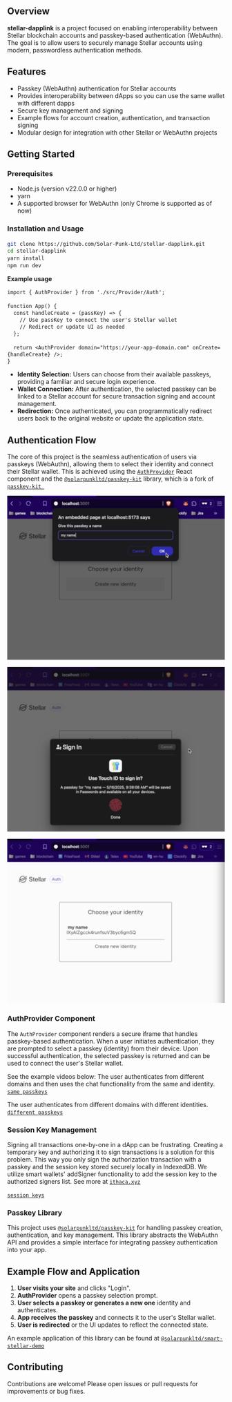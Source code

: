 ## Overview

**stellar-dapplink** is a project focused on enabling interoperability between Stellar blockchain accounts and passkey-based authentication (WebAuthn). The goal is to allow users to securely manage Stellar accounts using modern, passwordless authentication methods.

## Features

- Passkey (WebAuthn) authentication for Stellar accounts
- Provides interoperability between dApps so you can use the same wallet with different dapps
- Secure key management and signing
- Example flows for account creation, authentication, and transaction signing
- Modular design for integration with other Stellar or WebAuthn projects

## Getting Started

### Prerequisites

- Node.js (version v22.0.0 or higher)
- yarn
- A supported browser for WebAuthn (only Chrome is supported as of now)

### Installation and Usage

```bash
git clone https://github.com/Solar-Punk-Ltd/stellar-dapplink.git
cd stellar-dapplink
yarn install
npm run dev
```

**Example usage**

```tsx
import { AuthProvider } from './src/Provider/Auth';

function App() {
  const handleCreate = (passKey) => {
    // Use passKey to connect the user's Stellar wallet
    // Redirect or update UI as needed
  };

  return <AuthProvider domain="https://your-app-domain.com" onCreate={handleCreate} />;
}
```

- **Identity Selection:** Users can choose from their available passkeys, providing a familiar and secure login experience.
- **Wallet Connection:** After authentication, the selected passkey can be linked to a Stellar account for secure transaction signing and account management.
- **Redirection:** Once authenticated, you can programmatically redirect users back to the original website or update the application state.

## Authentication Flow

The core of this project is the seamless authentication of users via passkeys (WebAuthn), allowing them to select their identity and connect their Stellar wallet. This is achieved using the [`AuthProvider`](./src/Provider/Auth.tsx) React component and the [`@solarpunkltd/passkey-kit`](https://www.npmjs.com/package/@solarpunkltd/passkey-kit) library, which is a fork of [`passkey-kit
`](https://www.npmjs.com/package/passkey-kit)

![`identity creation flow 1`](./data/identity_creation_1.png)

![`identity creation flow 2`](./data/identity_creation_2.png)

![`identity creation flow 3`](./data/identity_creation_3.png)

### AuthProvider Component

The `AuthProvider` component renders a secure iframe that handles passkey-based authentication. When a user initiates authentication, they are prompted to select a passkey (identity) from their device. Upon successful authentication, the selected passkey is returned and can be used to connect the user's Stellar wallet.

See the example videos below:
The user authenticates from different domains and then uses the chat functionality from the same and identity.
[`same passkeys`](https://drive.google.com/file/d/1EKZ3Oyw94pVbz_jI_6RcjObheju89KDI/view?usp=sharing)

The user authenticates from different domains with different identities.
[`different passkeys`](https://drive.google.com/file/d/1IR4CZQ8gc-CvqXThy54ZPU5jTRTC8MQ_/view?usp=sharing)

### Session Key Management

Signing all transactions one-by-one in a dApp can be frustrating. Creating a temporary key and authorizing it to sign transactions is a solution for this problem. This way you only sign the authorization transaction with a passkey and the session key stored securely locally in IndexedDB. We utilize smart wallets' addSigner functionality to add the session key to the authorized signers list.
See more at [`ithaca.xyz`](https://ithaca.xyz/updates/exp-0002#example)

[`session keys`](https://drive.google.com/file/d/1JxYND26l1SmTnIjifHZv2xtJq_NC_Q13/view?usp=sharing)

### Passkey Library

This project uses [`@solarpunkltd/passkey-kit`](https://www.npmjs.com/package/@solarpunkltd/passkey-kit) for handling passkey creation, authentication, and key management. This library abstracts the WebAuthn API and provides a simple interface for integrating passkey authentication into your app.

## Example Flow and Application

1. **User visits your site** and clicks "Login".
2. **AuthProvider** opens a passkey selection prompt.
3. **User selects a passkey or generates a new one** identity and authenticates.
4. **App receives the passkey** and connects it to the user's Stellar wallet.
5. **User is redirected** or the UI updates to reflect the connected state.

An example application of this library can be found at [`@solarpunkltd/smart-stellar-demo`](https://www.npmjs.com/package/@solarpunkltd/smart-stellar-demo)

## Contributing

Contributions are welcome! Please open issues or pull requests for improvements or bug fixes.
